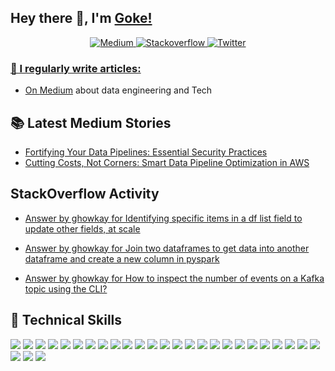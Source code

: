 ## Hey there 👋, I'm [Goke!](https://github.com/ghowkay/)

<center>

 <a href="https://medium.com/@datapulse" target="_blank">
    <img src="https://img.shields.io/badge/medium-%2312100E.svg?&style=for-the-badge&logo=medium&logoColor=white&color=071A2C" alt="Medium"/>
  </a>
  <a href="https://stackoverflow.com/users/6070546/ghowkay" target="_blank">
    <img src="https://img.shields.io/badge/stackoverflow-%2312100E.svg?&style=for-the-badge&logo=stackoverflow&logoColor=white&color=071A2C" alt="Stackoverflow"/>
  </a>
  <a href="https://x.com/datapulsebygoke" target="_blank">
    <img src="https://img.shields.io/badge/twitter-%2312100E.svg?&style=for-the-badge&logo=twitter&logoColor=white&color=071A2C" alt="Twitter"/>
</center>


### 📝 I regularly write articles:
  - On [Medium](https://medium.com/@datapulse) about data engineering and Tech

## 📚 Latest Medium Stories
<!-- MEDIUM-STORY-LIST:START -->
- [Fortifying Your Data Pipelines: Essential Security Practices](https://medium.com/@datapulse/fortifying-your-data-pipelines-essential-security-practices-d2fa14c02faf?source=user_profile---------0----------------------------)
- [Cutting Costs, Not Corners: Smart Data Pipeline Optimization in AWS](https://medium.com/@datapulse/cutting-costs-not-corners-smart-data-pipeline-optimization-in-aws-55016205ada9)
<!-- MEDIUM-STORY-LIST:END -->

## StackOverflow Activity
<!-- STACKOVERFLOW:START -->
- [Answer by ghowkay for Identifying specific items in a df list field to update other fields, at scale](https://stackoverflow.com/questions/77975349/identifying-specific-items-in-a-df-list-field-to-update-other-fields-at-scale/77978851#77978851)

- [Answer by ghowkay for Join two dataframes to get data into another dataframe and create a new column in pyspark](https://stackoverflow.com/questions/77994776/join-two-dataframes-to-get-data-into-another-dataframe-and-create-a-new-column-i/77995149#77995149)

- [Answer by ghowkay for How to inspect the number of events on a Kafka topic using the CLI?](https://stackoverflow.com/questions/78012679/how-to-inspect-the-number-of-events-on-a-kafka-topic-using-the-cli/78012751#78012751)

<!-- STACKOVERFLOW:END -->

## 💼 Technical Skills

![](https://img.shields.io/badge/Python-3776AB?style=flat&logo=python&logoColor=white)
![](https://img.shields.io/badge/java-3776AB?style=flat&logo=java&logoColor=white)
![](https://img.shields.io/badge/PostgreSQL-336791?style=flat&logo=postgresql&logoColor=white)
![](https://img.shields.io/badge/MySQL-4479A1?style=flat&logo=mysql&logoColor=white)
![](https://img.shields.io/badge/Kafka-231F20?style=flat&logo=apache-kafka&logoColor=white)
![](https://img.shields.io/badge/MongoDB-47A248?style=flat&logo=mongodb&logoColor=white)
![](https://img.shields.io/badge/Cassandra-1287B1?style=flat&logo=apache-cassandra&logoColor=white)
![](https://img.shields.io/badge/AWS-232F3E?style=flat&logo=amazon-aws&logoColor=white)
![](https://img.shields.io/badge/Google_Cloud-4285F4?style=flat&logo=google-cloud&logoColor=white)
![](https://img.shields.io/badge/Docker-2496ED?style=flat&logo=docker&logoColor=white)
![](https://img.shields.io/badge/Git-F05032?style=flat&logo=git&logoColor=white)
![](https://img.shields.io/badge/dbt-FF6F61?style=flat&logo=dbt&logoColor=white)
![](https://img.shields.io/badge/Spark-E25A1C?style=flat&logo=apache-spark&logoColor=white)
![](https://img.shields.io/badge/Snowflake-29B5E8?style=flat&logo=snowflake&logoColor=white)
![](https://img.shields.io/badge/JavaScript-F7DF1E?style=flat&logo=javascript&logoColor=black)
![](https://img.shields.io/badge/Node.js-339933?style=flat&logo=node.js&logoColor=white)
![](https://img.shields.io/badge/Terraform-7B42BC?style=flat&logo=terraform&logoColor=white)
![](https://img.shields.io/badge/Ansible-EE0000?style=flat&logo=ansible&logoColor=white)
![](https://img.shields.io/badge/NiFi-017081?style=flat&logo=apache-nifi&logoColor=white)
![](https://img.shields.io/badge/Hadoop-DAA520?style=flat&logo=hadoop&logoColor=white)
![](https://img.shields.io/badge/Grafana-F46800?style=flat&logo=grafana&logoColor=white)
![](https://img.shields.io/badge/Elasticsearch-005571?style=flat&logo=elasticsearch&logoColor=white)
![](https://img.shields.io/badge/Logstash-005571?style=flat&logo=logstash&logoColor=white)
![](https://img.shields.io/badge/Kibana-005571?style=flat&logo=kibana&logoColor=white)
![](https://img.shields.io/badge/Machine_Learning-FF6F61?style=flat&logoColor=white)
![](https://img.shields.io/badge/Airflow-017CEE?style=flat&logo=apache-airflow&logoColor=white)
![](https://img.shields.io/badge/Kubernetes-326CE5?style=flat&logo=kubernetes&logoColor=white)
![](https://img.shields.io/badge/Looker-000000?style=flat&logo=looker&logoColor=white)
